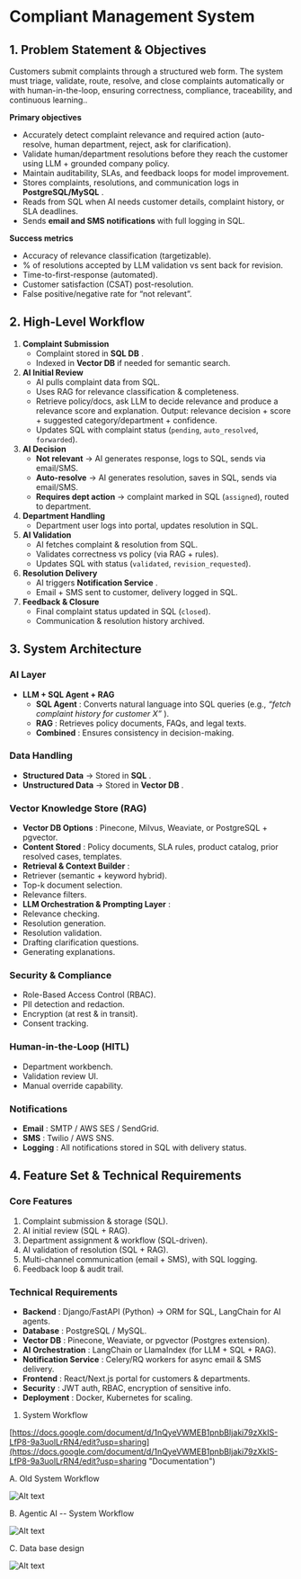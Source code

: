# Compliant Management System

## 1. Problem Statement & Objectives

Customers submit complaints through a structured web form. The system must triage, validate, route, resolve, and close complaints automatically or with human-in-the-loop, ensuring correctness, compliance, traceability, and continuous learning..

**Primary objectives**

* Accurately detect complaint relevance and required action (auto-resolve, human department, reject, ask for clarification).
* Validate human/department resolutions before they reach the customer using LLM + grounded company policy.
* Maintain auditability, SLAs, and feedback loops for model improvement.
* Stores complaints, resolutions, and communication logs in  **PostgreSQL/MySQL** .
* Reads from SQL when AI needs customer details, complaint history, or SLA deadlines.
* Sends **email and SMS notifications** with full logging in SQL.

**Success metrics**

* Accuracy of relevance classification (targetizable).
* % of resolutions accepted by LLM validation vs sent back for revision.
* Time-to-first-response (automated).
* Customer satisfaction (CSAT) post-resolution.
* False positive/negative rate for “not relevant”.

## **2. High-Level Workflow**

1. **Complaint Submission**
   * Complaint stored in  **SQL DB** .
   * Indexed in **Vector DB** if needed for semantic search.
2. **AI Initial Review**
   * AI pulls complaint data from SQL.
   * Uses RAG for relevance classification & completeness.
   * Retrieve policy/docs, ask LLM to decide relevance and produce a relevance score and explanation. Output: relevance decision + score + suggested category/department + confidence.
   * Updates SQL with complaint status (`pending`, `auto_resolved`, `forwarded`).
3. **AI Decision**
   * **Not relevant** → AI generates response, logs to SQL, sends via email/SMS.
   * **Auto-resolve** → AI generates resolution, saves in SQL, sends via email/SMS.
   * **Requires dept action** → complaint marked in SQL (`assigned`), routed to department.
4. **Department Handling**
   * Department user logs into portal, updates resolution in SQL.
5. **AI Validation**
   * AI fetches complaint & resolution from SQL.
   * Validates correctness vs policy (via RAG + rules).
   * Updates SQL with status (`validated`, `revision_requested`).
6. **Resolution Delivery**
   * AI triggers  **Notification Service** .
   * Email + SMS sent to customer, delivery logged in SQL.
7. **Feedback & Closure**
   * Final complaint status updated in SQL (`closed`).
   * Communication & resolution history archived.

## **3. System Architecture**

### **AI Layer**

* **LLM + SQL Agent + RAG**
  * **SQL Agent** : Converts natural language into SQL queries (e.g.,  *“fetch complaint history for customer X”* ).
  * **RAG** : Retrieves policy documents, FAQs, and legal texts.
  * **Combined** : Ensures consistency in decision-making.

### **Data Handling**

* **Structured Data** → Stored in  **SQL** .
* **Unstructured Data** → Stored in  **Vector DB** .

### **Vector Knowledge Store (RAG)**

* **Vector DB Options** : Pinecone, Milvus, Weaviate, or PostgreSQL + pgvector.
* **Content Stored** : Policy documents, SLA rules, product catalog, prior resolved cases, templates.
* **Retrieval & Context Builder** :
* Retriever (semantic + keyword hybrid).
* Top-k document selection.
* Relevance filters.
* **LLM Orchestration & Prompting Layer** :
* Relevance checking.
* Resolution generation.
* Resolution validation.
* Drafting clarification questions.
* Generating explanations.

### **Security & Compliance**

* Role-Based Access Control (RBAC).
* PII detection and redaction.
* Encryption (at rest & in transit).
* Consent tracking.

### **Human-in-the-Loop (HITL)**

* Department workbench.
* Validation review UI.
* Manual override capability.

### **Notifications**

* **Email** : SMTP / AWS SES / SendGrid.
* **SMS** : Twilio / AWS SNS.
* **Logging** : All notifications stored in SQL with delivery status.

## **4. Feature Set & Technical Requirements**

### **Core Features**

1. Complaint submission & storage (SQL).
2. AI initial review (SQL + RAG).
3. Department assignment & workflow (SQL-driven).
4. AI validation of resolution (SQL + RAG).
5. Multi-channel communication (email + SMS), with SQL logging.
6. Feedback loop & audit trail.

### **Technical Requirements**

* **Backend** : Django/FastAPI (Python) → ORM for SQL, LangChain for AI agents.
* **Database** : PostgreSQL / MySQL.
* **Vector DB** : Pinecone, Weaviate, or pgvector (Postgres extension).
* **AI Orchestration** : LangChain or LlamaIndex (for LLM + SQL + RAG).
* **Notification Service** : Celery/RQ workers for async email & SMS delivery.
* **Frontend** : React/Next.js portal for customers & departments.
* **Security** : JWT auth, RBAC, encryption of sensitive info.
* **Deployment** : Docker, Kubernetes for scaling.

1) System Workflow

[https://docs.google.com/document/d/1nQyeVWMEB1pnbBIjaki79zXkIS-LfP8-9a3uolLrRN4/edit?usp=sharing](https://docs.google.com/document/d/1nQyeVWMEB1pnbBIjaki79zXkIS-LfP8-9a3uolLrRN4/edit?usp=sharing "Documentation")

A. Old System Workflow

![Alt text](docs/complaint_management_system_colorful.png "Complaint Management System")

B. Agentic AI -- System Workflow

![Alt text](docs/ai_complaint_management_system_colorful.png "Agentic AI -- System Workflow")

C. Data base design

![Alt text](docs/complaint_system_db.png "DB Design")
